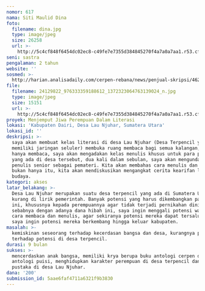 ```yaml
---
nomor: 617
nama: Siti Maulid Dina
foto:
  filename: dina.jpg
  type: image/jpeg
  size: 26258
  url: >-
    http://5c4cf848f6454dc02ec8-c49fe7e7355d384845270f4a7a0a7aa1.r53.cf2.rackcdn.com/8ee7841d-0458-4893-bd84-8e636c76eff8/dina.jpg
seni: sastra
pengalaman: 2 tahun
website: ''
sosmed: >-
  http://harian.analisadaily.com/cerpen-rebana/news/penjual-skripsi/462425/2017/12/03
file:
  filename: 24129822_976333359188612_1372323064763139024_n.jpg
  type: image/jpeg
  size: 15151
  url: >-
    http://5c4cf848f6454dc02ec8-c49fe7e7355d384845270f4a7a0a7aa1.r53.cf2.rackcdn.com/0d74a042-bdf0-4734-ab4a-12fd7efc6035/24129822_976333359188612_1372323064763139024_n.jpg
proyek: Menjemput Jiwa Perempuan Dalam Literasi
lokasi: 'Kabupaten Dairi, Desa Lau Njuhar, Sumatera Utara'
lokasi_id: ''
deskripsi: >-
  saya akan membuat kelas literasi di desa Lau Njuhar (Desa Terpencil yang belum
  memiliki jaringan seluler) membuka ruang membaca bagi semua kalangan, tidak
  hanya membaca, saya akan mengadakan kelas menulis khusus untuk para perempuan
  yang ada di desa tersebut, dua kali dalam sebulan, saya akan mengundang
  penulis senior sebagai pemateri. Kita akan membahas cara menulis dan puisi,
  bukan hanya itu, kita akan mendiskusikan mengangkat cerita kearifan lokal
  budaya.
kategori: akses
latar_belakang: >-
  Desa Lau Njuhar merupakan suatu desa terpencil yang ada di Sumatera Utara yang
  kurang di lirik pemerintah. Banyak potensi yang harus dikembangkan pada desa
  ini, khususnya kepada perempuannya agar tidak terjadi pernikahan dini. Itu
  sebabnya dengan adanya dana hibah ini, saya ingin menggali potensi warga denga
  cara membaca dan menulis, agar sekiranya potensi mereka dapat tersalurkan .
  saya ingin potensi mereka berkembang hingga keluar kabupaten.
masalah: >-
  kemiskinan seseorang terhadap kecerdasan bangsa dan desa, kurangnya perhatian
  terhadap potensi di desa terpencil.
durasi: 9 bulan
sukses: >-
  mencerdaskan anak bangsa, memiliki krya berupa buku antologi cerpen dan
  antologi puisi, menghidupkan karakter perempuan di desa terpencil dan membuka
  pustaka di desa Lau Njuhar.
dana: '200'
submission_id: 5aae6faf4711a6321f9b3830
---
```

